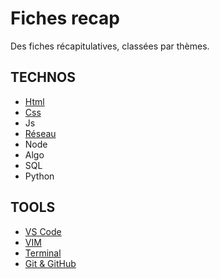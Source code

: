 # Fiches recap

Des fiches récapitulatives, classées par thèmes.


## TECHNOS
- [Html](html/README.md)
- [Css](css/README.md)
- Js
- [Réseau](reseau/README.md)
- Node
- Algo
- SQL
- Python

## TOOLS
- [VS Code](vs-code/README.md)
- [VIM](vim/README.md)
- [Terminal](terminal/README.md)
- [Git & GitHub](git-github/README.md)
